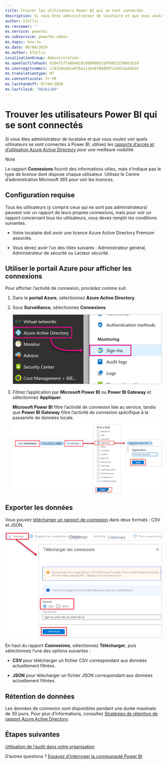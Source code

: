 ```yaml
---
title: Trouver les utilisateurs Power BI qui se sont connectés
description: Si vous êtes administrateur de locataire et que vous voulez voir quels utilisateurs se sont connectés à Power BI, vous pouvez utiliser les rapports d’accès et d’utilisation Azure Active Directory pour une meilleure visibilité.
author: kfollis
ms.reviewer: ''
ms.service: powerbi
ms.subservice: powerbi-admin
ms.topic: how-to
ms.date: 09/09/2019
ms.author: kfollis
LocalizationGroup: Administration
ms.openlocfilehash: 620e71ffa08a02dc0d0080b310fb0252388e1b10
ms.sourcegitcommit: c18130ea61e67ba111be870ddb971c6413a4b632
ms.translationtype: HT
ms.contentlocale: fr-FR
ms.lasthandoff: 07/09/2020
ms.locfileid: "86161189"
---
```

# <a name="find-power-bi-users-that-have-signed-in"></a>Trouver les utilisateurs Power BI qui se sont connectés

Si vous êtes administrateur de locataire et que vous voulez voir quels utilisateurs se sont connectés à Power BI, utilisez les [rapports d’accès et d’utilisation Azure Active Directory](/azure/active-directory/reports-monitoring/concept-sign-ins) pour une meilleure visibilité.

> [!NOTE]
> Le rapport **Connexions** fournit des informations utiles, mais n’indique pas le type de licence dont dispose chaque utilisateur. Utilisez le Centre d’administration Microsoft 365 pour voir les licences.

## <a name="requirements"></a>Configuration requise

Tous les utilisateurs (y compris ceux qui ne sont pas administrateurs) peuvent voir un rapport de leurs propres connexions, mais pour voir un rapport concernant tous les utilisateurs, vous devez remplir les conditions suivantes.

* Votre locataire doit avoir une licence Azure Active Directory Premium associée.

* Vous devez avoir l’un des rôles suivants : Administrateur général, Administrateur de sécurité ou Lecteur sécurité.

## <a name="use-the-azure-portal-to-view-sign-ins"></a>Utiliser le portail Azure pour afficher les connexions

Pour afficher l’activité de connexion, procédez comme suit.

1. Dans le **portail Azure**, sélectionnez **Azure Active Directory**.

1. Sous **Surveillance**, sélectionnez **Connexions**.
   
    ![Capture d’écran de l’interface utilisateur d’Azure avec les options Azure Active Directory et Connexions mises en surbrillance.](media/service-admin-access-usage/azure-portal-sign-ins.png)

1. Filtrez l’application par **Microsoft Power BI** ou **Power BI Gateway** et sélectionnez **Appliquer**.

    **Microsoft Power BI** filtre l’activité de connexion liée au service, tandis que **Power BI Gateway** filtre l’activité de connexion spécifique à la passerelle de données locale.
   
    ![Capture d’écran du filtre Connexions avec le champ Applications mis en surbrillance.](media/service-admin-access-usage/sign-in-filter.png)

## <a name="export-the-data"></a>Exporter les données

Vous pouvez [télécharger un rapport de connexion](/azure/active-directory/reports-monitoring/quickstart-download-sign-in-report) dans deux formats : CSV et JSON.

![Capture d’écran de l’exportation de données avec l’option Télécharger mise en surbrillance.](media/service-admin-access-usage/download-sign-in-data-csv.png)

En haut du rapport **Connexions**, sélectionnez **Télécharger**, puis sélectionnez l’une des options suivantes :

* **CSV** pour télécharger un fichier CSV correspondant aux données actuellement filtrées.

* **JSON** pour télécharger un fichier JSON correspondant aux données actuellement filtrées.

## <a name="data-retention"></a>Rétention de données

Les données de connexion sont disponibles pendant une durée maximale de 30 jours. Pour plus d’informations, consultez [Stratégies de rétention de rapport Azure Active Directory](/azure/active-directory/reports-monitoring/reference-reports-data-retention).

## <a name="next-steps"></a>Étapes suivantes

[Utilisation de l’audit dans votre organisation](service-admin-auditing.md)

D’autres questions ? [Essayez d’interroger la communauté Power BI](https://community.powerbi.com/)